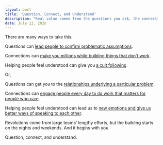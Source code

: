```yaml
---
layout: post
title: 'Question, Connect, and Understand'
description: "Real value comes from the questions you ask, the connections you make, and how well you help people feel understood."
date: July 22, 2020
---
```


There are many ways to take this.

Questions can [lead people to confirm problematic assumptions](https://effectiviology.com/loaded-question/).

Connections can [make you millions while building things that don’t work](https://themarkup.org/coronavirus/2020/07/16/unemployment-benefits-website-failures-deloitte-ibm).

Helping people feel understood can give you [a cult following](https://www.theatlantic.com/magazine/archive/2020/06/qanon-nothing-can-stop-what-is-coming/610567/).

Or,

Questions can get you to the [relationships underlying a particular problem](https://en.wikipedia.org/wiki/Five_whys).

Connections can [engage people every day to do work that matters for people who care](https://akimbo.com/).

Helping people feel understood can lead us to [new emotions and give us better ways of speaking to each other](https://aeon.co/essays/how-emotionally-focused-couple-therapy-can-help-love-last).

Revolutions come from large teams’ lengthy efforts, but the building starts on the nights and weekends. And it begins with you.

Question, connect, and understand.